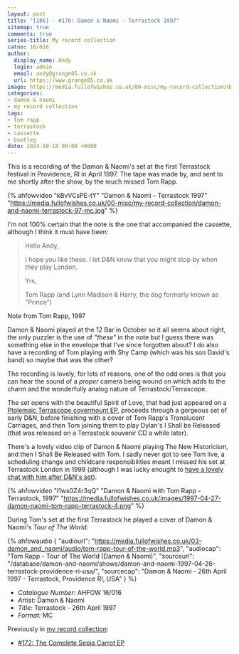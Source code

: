 ```yaml
---
layout: post
title: "[186] - #178: Damon & Naomi - Terrastock 1997"
sitemap: true
comments: true
series-title: My record collection
catno: 16/016
author:
  display_name: Andy
  login: admin
  email: andy@grange85.co.uk
  url: https://www.grange85.co.uk
image: https://media.fullofwishes.co.uk/00-misc/my-record-collection/damon-and-naomi-terrastock-97-mc.jpg
categories:
- damon & naomi
- my record collection
tags:
- tom rapp
- terrastock
- cassette
- bootleg
date: 2024-10-10 00:00 +0000
---
```

This is a recording of the Damon & Naomi's set at the first Terrastock festival in Providence, RI in April 1997. The tape was made by, and sent to me shortly after the show, by the much missed Tom Rapp.

{% ahfowvideo "kBvVCsPE-tY" "Damon & Naomi - Terrastock 1997" "https://media.fullofwishes.co.uk/00-misc/my-record-collection/damon-and-naomi-terrastock-97-mc.jpg" %}

I'm not 100% certain that the note is the one that accompanied the cassette, although I think it must have been:

<blockquote>
<p>Hello Andy,</p>
<p>I hope you like these. I let D&N know that you might stop by when they play London.</p>
<p>Yrs,</p>
<p>Tom Rapp (and Lynn Madison & Harry, the dog formerly known as "Prince")</p>
</blockquote>
<p class="caption">Note from Tom Rapp, 1997</p>

Damon & Naomi played at the 12 Bar in October so it all seems about right, the only puzzler is the use of _"these"_ in the note but I guess there was something else in the envelope that I've since forgotten about? I do also have a recording of Tom playing with Shy Camp (which was his son David's band) so maybe that was the other?

The recording is lovely, for lots of reasons, one of the odd ones is that you can hear the sound of a _proper_ camera being wound on which adds to the charm and the wonderfully analog nature of Terrastock/Terrascope.

The set opens with the beautiful Spirit of Love, that had just appeared on a [Ptolemaic Terrascope covermount EP](/2024/09/19/my-record-collection-172-the-complete-sepia-carrot-ep/), proceeds through a gorgeous set of early D&N, before finishing with a cover of Tom Rapp's Translucent Carriages, and then Tom joining them to play Dylan's I Shall be Released (that was released on a Terrastock souvenir CD a while later).

There's a lovely video clip of Damon & Naomi playing The New Historicism, and then I Shall Be Released with Tom. I sadly never got to see Tom live, a scheduling change and childcare responsibilities meant I missed his set at Terrastock London in 1999 (although I was lucky enought to [have a lovely chat with him after D&N's set](/2018/02/12/tom-rapp-1947-2018/)).

{% ahfowvideo "I1ws0Z4r3qQ" "Damon & Naomi with Tom Rapp - Terrastock, 1997" "https://media.fullofwishes.co.uk/images/1997-04-27-damon-naomi-tom-rapp-terrastock-4.png" %}

During Tom's set at the first Terrastock he played a cover of Damon & Naomi's _Tour of The World_:

{% ahfowaudio {
"audiourl": "https://media.fullofwishes.co.uk/03-damon_and_naomi/audio/tom-rapp-tour-of-the-world.mp3",
"audiocap": "Tom Rapp - Tour of The World (Damon & Naomi)",
"sourceurl": "/database/damon-and-naomi/shows/damon-and-naomi-1997-04-26-terrastock-providence-ri-usa/",
"sourcecap": "Damon & Naomi - 26th April 1997 - Terrastock, Providence RI, USA"
} %}

 - *Catalogue Number:* AHFOW 16/016
 - *Artist:* Damon & Naomi
 - *Title:* Terrastock - 26th April 1997
 - *Format:* MC

Previously in [my record collection](/category/my-record-collection):
 - [#172: The Complete Sepia Carrot EP](/2024/09/19/my-record-collection-172-the-complete-sepia-carrot-ep/)
